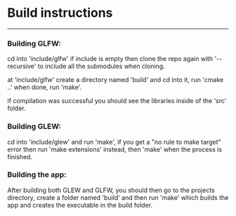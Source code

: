 
# Build instructions

----
### Building GLFW:

cd into 'include/glfw' if include is empty then clone the repo again with '--recursive' to include all the submodules when cloning.

at 'include/glfw' create a directory named 'build' and cd into it, run 'cmake ..' when done, run 'make'.

if compilation was successful you should see the libraries inside of the 'src' folder.

### Building GLEW:

cd into 'include/glew' and run 'make', if you get a "no rule to make target" error then run 'make extensions' instead, then 'make' when the process is finished.

### Building the app:

After building both GLEW and GLFW, you should then go to the projects directory, create a folder named 'build' and then run 'make' which builds the app and creates the executable in the build folder.



